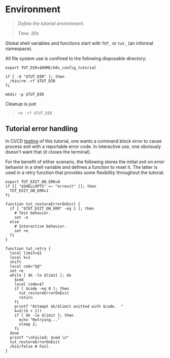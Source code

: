 # Environment

> _Define the tutorial environment._
>
> _Time: 30s_

Global shell variables and functions
start with `TUT_` or `tut_` (an informal namespace).

All file system use is confined to the following
disposable directory:

<!-- @defineIt @env @test -->
```
export TUT_DIR=$HOME/k8s_config_tutorial
```

<!-- @optionallyClearIt @test -->
```
if [ -d "$TUT_DIR" ]; then
  /bin/rm -rf $TUT_DIR
fi
```

<!-- @makeIt @test -->
```
mkdir -p $TUT_DIR
```

Cleanup is just

> ```
> rm -rf $TUT_DIR
> ```


## Tutorial error handling

In CI/CD [testing](/appendix/testing) of this tutorial,
one wants a command block error to cause process exit
with a reportable error code.  In interactive use, one
obviously doesn't want that (it closes the terminal).

For the benefit of either scenario, the following
stores the initial _exit on error_ behavior in a
shell variable and defines a function to reset it.
The latter is used in a retry function that provides
some flexibility throughout the tutorial.

<!-- @exitOnErrStatus @env @test -->
```
export TUT_EXIT_ON_ERR=0
if [[ "$SHELLOPTS" =~ "errexit" ]]; then
  TUT_EXIT_ON_ERR=1
fi

function tut_restoreErrorOnExit {
  if [ "$TUT_EXIT_ON_ERR" -eq 1 ]; then
    # Test behavior.
    set -e
  else
    # Interactive behavior.
    set +e
  fi
}

function tut_retry {
  local limit=$1
  local k=1
  shift
  local cmd="$@"
  set +e
  while [ $k -le $limit ]; do
    $cmd
    local code=$?
    if [ $code -eq 0 ]; then
      tut_restoreErrorOnExit
      return
    fi
    printf "Attempt $k/$limit exitted with $code.  "
    k=$((k + 1))
    if [ $k -le $limit ]; then
      echo "Retrying..."
      sleep 2;
    fi
  done
  printf "\nFailed: $cmd \n"
  tut_restoreErrorOnExit
  /bin/false # Fail.
}
```
